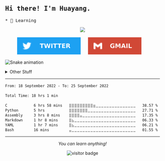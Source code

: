 <h2>
    <samp>Hi there! I'm Huayang.</samp>
</h2>
<p>
    <samp>
        * 🧐 Learning
    </samp>
</p>
<p align="center">
  <!-- <img src="https://raw.githubusercontent.com/XmchxUp/XmchxUp/master/img/giphy.webp" width=300> -->
  <img src="https://cdn.jsdelivr.net/gh/XmchxUp/cloudimg@master/20210513/code.5jz42rnsut80.gif" width=300>
</p>

<p align="center">
  <a href="https://twitter.com/FantasyOverflow"><img src="https://github.com/XmchxUp/XmchxUp/blob/master/img/twitter.svg" /></a>
  &nbsp;&nbsp;&nbsp;&nbsp;
  <a href="mailto:sunhuayangak47@gmail.com"><img  src="https://github.com/XmchxUp/XmchxUp/blob/master/img/gmail.svg" /></a>
  &nbsp;&nbsp;&nbsp;&nbsp;
</p>

![Snake animation](https://github.com/XmchxUp/XmchxUp/blob/output/github-contribution-grid-snake.gif)

<details>
  <summary>Other Stuff</summary>
  <br />
  
  <p align="left">
    <img height="180em" src="https://github-readme-streak-stats.herokuapp.com/?user=GuillaumeFalourd" />
    <img height="180em" src="https://github.com/XmchxUp/XmchxUp/blob/master/img/tetris.gif" />
  </p>

  * 🏆 Some GitHub statistical reports:
  
  <img width="100%" src="https://github-profile-trophy.vercel.app/?username=xmchxup&column=7">
  <p align="left">  
    <img height="180em" src="https://github-readme-stats.vercel.app/api?username=xmchxup&hide_border=true&show_icons=true&include_all_commits=true&bg_color=0,EC6C6C,FFD479,FFFC79,73FA79&theme=graywhite&locale=en" />
    <img height="180em" src="https://github-readme-stats.vercel.app/api/top-langs/?username=xmchxup&hide=css,scss,html&langs_count=8&hide_border=true&layout=compact&bg_color=0,73FA79,73FDFF,D783FF&theme=graywhite&locale=en" />
  </p>
  
  <img width="100%" src="https://github-profile-summary-cards.vercel.app/api/cards/profile-details?username=xmchxup&theme=github" />
 
</a>
</details>
<hr>


<!--START_SECTION:waka-->

```text
From: 18 September 2022 - To: 25 September 2022

Total Time: 18 hrs 1 min

C            6 hrs 58 mins   ⣿⣿⣿⣿⣿⣿⣿⣿⣿⣶⣀⣀⣀⣀⣀⣀⣀⣀⣀⣀⣀⣀⣀⣀⣀   38.57 %
Python       5 hrs           ⣿⣿⣿⣿⣿⣿⣿⣀⣀⣀⣀⣀⣀⣀⣀⣀⣀⣀⣀⣀⣀⣀⣀⣀⣀   27.71 %
Assembly     3 hrs 8 mins    ⣿⣿⣿⣿⣤⣀⣀⣀⣀⣀⣀⣀⣀⣀⣀⣀⣀⣀⣀⣀⣀⣀⣀⣀⣀   17.35 %
Markdown     1 hr 8 mins     ⣿⣦⣀⣀⣀⣀⣀⣀⣀⣀⣀⣀⣀⣀⣀⣀⣀⣀⣀⣀⣀⣀⣀⣀⣀   06.33 %
YAML         1 hr 7 mins     ⣿⣦⣀⣀⣀⣀⣀⣀⣀⣀⣀⣀⣀⣀⣀⣀⣀⣀⣀⣀⣀⣀⣀⣀⣀   06.21 %
Bash         16 mins         ⣤⣀⣀⣀⣀⣀⣀⣀⣀⣀⣀⣀⣀⣀⣀⣀⣀⣀⣀⣀⣀⣀⣀⣀⣀   01.55 %
```

<!--END_SECTION:waka-->

<hr>
<p align="center">
    <i>You can learn anything!</i>
    <p align="center">
        <img src="https://visitor-badge.laobi.icu/badge?page_id=xmchxup" alt="visitor badge"/>       
    </p>
</p>
